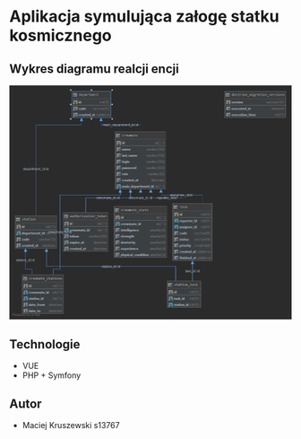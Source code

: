 # Aplikacja symulująca załogę statku kosmicznego

## Wykres diagramu realcji encji

![schemat](./pjwstk.png)

## Technologie
* VUE
* PHP + Symfony

## Autor
* Maciej Kruszewski s13767